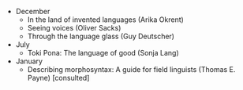 
* December
  * In the land of invented languages (Arika Okrent)
  * Seeing voices (Oliver Sacks)
  * Through the language glass (Guy Deutscher)
* July
  * Toki Pona: The language of good (Sonja Lang)
* January
  * Describing morphosyntax: A guide for field linguists (Thomas E. Payne) [consulted]
